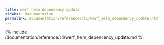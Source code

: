 ```yaml
---
title: werf helm dependency update
sidebar: documentation
permalink: documentation/reference/cli/werf_helm_dependency_update.html
---
```


{% include /documentation/reference/cli/werf_helm_dependency_update.md %}

